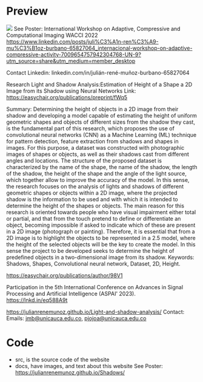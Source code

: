 # Preview
![](docs/screenshot.png)
See Poster: International Workshop on Adaptive, Compressive and Computational Imaging WACCI 2022
https://www.linkedin.com/posts/juli%C3%A1n-ren%C3%A9-mu%C3%B1oz-burbano-65827064_internacional-workshop-on-adaptive-compressive-activity-7009654757942304768-UN-9?utm_source=share&utm_medium=member_desktop

Contact Linkedin: linkedin.com/in/julián-rené-muñoz-burbano-65827064

Research Light and Shadow Analysis:Estimation of Height of a Shape a 2D Image from its Shadow using Neural Networks
Link: https://easychair.org/publications/preprint/fWq5

Summary: 
Determining the height of objects in a 2D image from their shadow and developing a model capable of estimating the height of uniform geometric shapes and objects of different sizes from the shadow they cast, is the fundamental part of this research, which proposes the use of convolutional neural networks (CNN) as a Machine Learning (ML) technique for pattern detection, feature extraction from shadows and shapes in images. For this purpose, a dataset was constructed with photographic images of shapes or objects, as well as their shadows cast from different angles and locations. The structure of the proposed dataset is characterized by the name of the shape, the name of the shadow, the length of the shadow, the height of the shape and the angle of the light source, which together allow to improve the accuracy of the model. In this sense, the research focuses on the analysis of lights and shadows of different geometric shapes or objects within a 2D image, where the projected shadow is the information to be used and with which it is intended to determine the height of the shapes or objects. The main reason for this research is oriented towards people who have visual impairment either total or partial, and that from the touch pretend to define or differentiate an object, becoming impossible if asked to indicate which of these are present in a 2D image (photograph or painting). Therefore, it is essential that from a 2D image is to highlight the objects to be represented in a 
2.5 model, where the height of the selected objects will be the key to create the model. In this sense the project to be developed seeks to determine the height of predefined objects in a two-dimensional image from its shadow.
Keywords: Shadows, Shapes, Convolutional neural network, Dataset, 2D, Height.

https://easychair.org/publications/author/98V1

Participation in the 5th International Conference on Advances in Signal Processing and Artificial Intelligence (ASPAI' 2023).
https://lnkd.in/eq588A9t


https://julianrenemunoz.github.io/Light-and-shadow-analysis/
Contact: 
Emails: jmb@unicauca.edu.co, pjojoa@unicauca.edu.co

# Code
- src, is the source code of the website
- docs, have images, and text about this website
See Poster: https://julianrenemunoz.github.io/Shadows/
